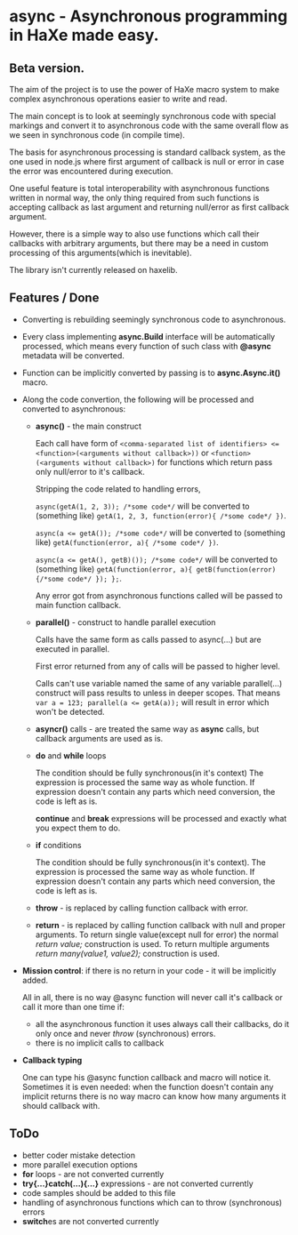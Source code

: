 # async - Asynchronous programming in HaXe made easy.


## Beta version.
The aim of the project is to use the power of HaXe macro system to make complex asynchronous operations easier to write and read.

The main concept is to look at seemingly synchronous code with special markings and convert it to asynchronous code with the same overall flow as we seen in synchronous code (in compile time).

The basis for asynchronous processing is standard callback system, as the one used in node.js where first argument of callback is null or error in case the error was encountered during execution.

One useful feature is total interoperability with asynchronous functions written in normal way, the only thing required from such functions is accepting callback as last argument and returning null/error as first callback argument.

However, there is a simple way to also use functions which call their callbacks with arbitrary arguments, but there may be a need in custom processing of this arguments(which is inevitable).


The library isn't currently released on haxelib.


## Features / Done

  + Converting is rebuilding seemingly synchronous code to asynchronous.

  + Every class implementing **async.Build** interface will be automatically processed, which means every function of such class with **@async** metadata will be converted.

  + Function can be implicitly converted by passing is to **async.Async.it()** macro.

  + Along the code convertion, the following will be processed and converted to asynchronous:
    - **async(<comma-separated list of calls>)** - the main construct

      Each call have form of
        `<comma-separated list of identifiers> <= <function>(<arguments without callback>))`
        or
        `<function>(<arguments without callback>)` for functions which return pass only null/error to it's callback.

      Stripping the code related to handling errors,

      `async(getA(1, 2, 3)); /*some code*/` will be converted to (something like) `getA(1, 2, 3, function(error){ /*some code*/ })`.

      `async(a <= getA()); /*some code*/` will be converted to (something like) `getA(function(error, a){ /*some code*/ })`.

      `async(a <= getA(), getB)()); /*some code*/` will be converted to (something like) `getA(function(error, a){ getB(function(error){/*some code*/ }); };`.

      Any error got from asynchronous functions called will be passed to main function callback.

    - **parallel(<comma-separated list of calls>)** - construct to handle parallel execution

        Calls have the same form as calls passed to async(...) but are executed in parallel.

        First error returned from any of calls will be passed to higher level.

        Calls can't use variable named the same of any variable parallel(...) construct will pass results to unless in deeper scopes.
        That means `var a = 123; parallel(a <= getA(a));` will result in error which won't be detected.

    - **asyncr(<arguments>)** calls - are treated the same way as **async** calls, but callback arguments are used as is.

    - **do** and **while** loops

      The condition should be fully synchronous(in it's context)
      The expression is processed the same way as whole function.
      If expression doesn't contain any parts which need conversion, the code is left as is.

      **continue** and **break** expressions will be processed and exactly what you expect them to do.

    - **if** conditions

      The condition should be fully synchronous(in it's context).
      The expression is processed the same way as whole function.
      If expression doesn't contain any parts which need conversion, the code is left as is.

    - **throw** - is replaced by calling function callback with error.

    - **return** - is replaced by calling function callback with null and proper arguments.
      To return single value(except null for error) the normal *return value;* construction is used.
      To return multiple arguments *return many(value1, value2);* construction is used.

  + **Mission control**: if there is no return in your code - it will be implicitly added.

    All in all, there is no way @async function will never call it's callback or call it more than one time if:
      - all the asynchronous function it uses always call their callbacks, do it only once and never *throw* (synchronous) errors.
      - there is no implicit calls to callback

  + **Callback typing**

    One can type his @async function callback and macro will notice it. Sometimes it is even needed: when the function doesn't contain any implicit returns there is no way macro can know how many arguments it should callback with.

## ToDo
  + better coder mistake detection
  + more parallel execution options
  + **for** loops - are not converted currently
  + **try{...}catch(...){...}** expressions - are not converted currently
  + code samples should be added to this file
  + handling of asynchronous functions which can to throw (synchronous) errors
  + **switch**es are not converted currently

